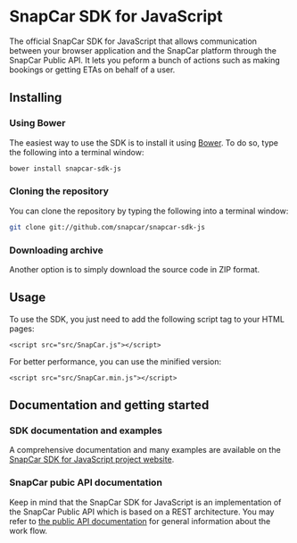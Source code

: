 # SnapCar SDK for JavaScript

The official SnapCar SDK for JavaScript that allows communication between your browser application and the SnapCar platform through the SnapCar Public API. It lets you peform a bunch of actions such as making bookings or getting ETAs on behalf of a user.

## Installing

### Using Bower

The easiest way to use the SDK is to install it using [Bower](http://bower.io). To do so, type the following into a terminal window:

```sh
bower install snapcar-sdk-js
```

### Cloning the repository

You can clone the repository by typing the following into a terminal window:

```sh
git clone git://github.com/snapcar/snapcar-sdk-js
```

### Downloading archive

Another option is to simply download the source code in ZIP format.

## Usage

To use the SDK, you just need to add the following script tag to your HTML pages:

    <script src="src/SnapCar.js"></script>

For better performance, you can use the minified version:

    <script src="src/SnapCar.min.js"></script>

## Documentation and getting started

### SDK documentation and examples

A comprehensive documentation and many examples are available on the [SnapCar SDK for JavaScript project website](http://snapcar.github.io/snapcar-sdk-js/classes/SnapCar.html).

### SnapCar pubic API documentation

Keep in mind that the SnapCar SDK for JavaScript is an implementation of the SnapCar Public API which is based on a REST architecture. You may refer to [the public API documentation](http://developer.snapcar.com) for general information about the work flow.
